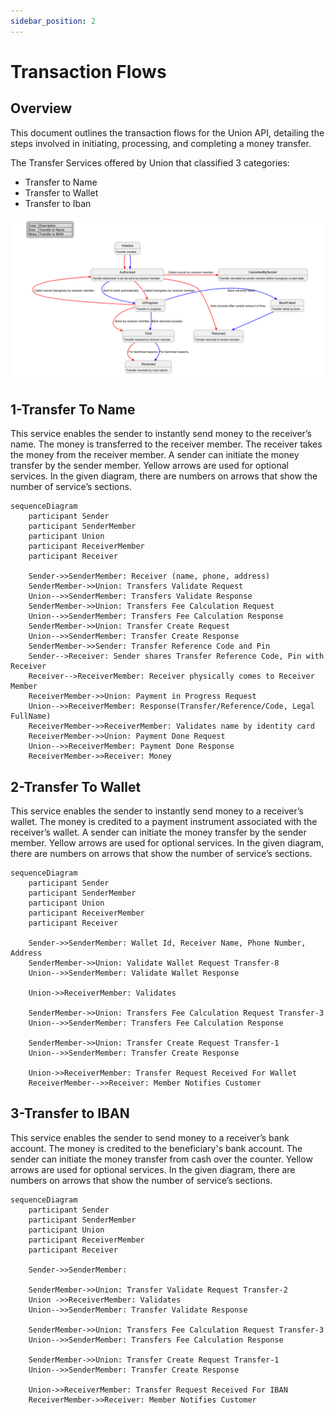 ```yaml
---
sidebar_position: 2
---
```


# Transaction Flows

## Overview
This document outlines the transaction flows for the Union API, detailing the steps involved in initiating, processing, and completing a money transfer.

The Transfer Services offered by Union that classified 3 categories:
- Transfer to Name
- Transfer to Wallet 
- Transfer to Iban 

![transaction-flows](img/transaction-flows.png)

## 1-Transfer To Name

This service enables the sender to instantly send money to the receiver’s name. The money is transferred to the receiver member. The receiver takes the money from the receiver member. A sender can initiate the money transfer by the sender member. 
Yellow arrows are used for optional services. 
In the given diagram, there are numbers on arrows that show the number of service’s sections. 

<!--![transfer-to-name](img/transfer-to-name.png)-->

```mermaid
sequenceDiagram
    participant Sender
    participant SenderMember
    participant Union
    participant ReceiverMember
    participant Receiver

    Sender->>SenderMember: Receiver (name, phone, address)
    SenderMember->>Union: Transfers Validate Request
    Union-->>SenderMember: Transfers Validate Response
    SenderMember->>Union: Transfers Fee Calculation Request
    Union-->>SenderMember: Transfers Fee Calculation Response
    SenderMember->>Union: Transfer Create Request
    Union-->>SenderMember: Transfer Create Response
    SenderMember->>Sender: Transfer Reference Code and Pin
    Sender-->Receiver: Sender shares Transfer Reference Code, Pin with Receiver
    Receiver-->ReceiverMember: Receiver physically comes to Receiver Member
    ReceiverMember->>Union: Payment in Progress Request
    Union-->>ReceiverMember: Response(Transfer/Reference/Code, Legal FullName)
    ReceiverMember->>ReceiverMember: Validates name by identity card
    ReceiverMember->>Union: Payment Done Request
    Union-->>ReceiverMember: Payment Done Response
    ReceiverMember->>Receiver: Money

```

## 2-Transfer To Wallet

This service enables the sender to instantly send money to a receiver’s wallet. The money is credited to a payment instrument associated with the receiver’s wallet. A sender can initiate the money transfer by the sender member.
Yellow arrows are used for optional services. 
In the given diagram, there are numbers on arrows that show the number of service’s sections.

<!-- ![transfer-to-wallet](img/transfer-to-wallet.png) -->

```mermaid
sequenceDiagram
    participant Sender
    participant SenderMember
    participant Union
    participant ReceiverMember
    participant Receiver

    Sender->>SenderMember: Wallet Id, Receiver Name, Phone Number, Address
    SenderMember->>Union: Validate Wallet Request Transfer-8
    Union-->>SenderMember: Validate Wallet Response

    Union->>ReceiverMember: Validates

    SenderMember->>Union: Transfers Fee Calculation Request Transfer-3
    Union-->>SenderMember: Transfers Fee Calculation Response

    SenderMember->>Union: Transfer Create Request Transfer-1
    Union-->>SenderMember: Transfer Create Response

    Union->>ReceiverMember: Transfer Request Received For Wallet
    ReceiverMember-->>Receiver: Member Notifies Customer
```

## 3-Transfer to IBAN

This service enables the sender to send money to a receiver’s bank account. The money is credited to the beneficiary's bank account. The sender can initiate the money transfer from cash over the counter. 
Yellow arrows are used for optional services. 
In the given diagram, there are numbers on arrows that show the number of service’s sections.


<!--![transfer-to-iban](img/transfer-to-iban.png)-->

```mermaid
sequenceDiagram
    participant Sender
    participant SenderMember
    participant Union
    participant ReceiverMember
    participant Receiver

    Sender->>SenderMember: 

    SenderMember->>Union: Transfer Validate Request Transfer-2
    Union ->>ReceiverMember: Validates
    Union-->>SenderMember: Transfer Validate Response

    SenderMember->>Union: Transfers Fee Calculation Request Transfer-3
    Union-->>SenderMember: Transfers Fee Calculation Response

    SenderMember->>Union: Transfer Create Request Transfer-1
    Union-->>SenderMember: Transfer Create Response

    Union->>ReceiverMember: Transfer Request Received For IBAN
    ReceiverMember->>Receiver: Member Notifies Customer
```
